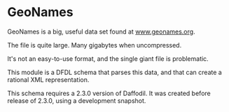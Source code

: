 # GeoNames

GeoNames is a big, useful data set found at www.geonames.org.

The file is quite large. Many gigabytes when uncompressed.

It's not an easy-to-use format, and the single giant file is
problematic.

This module is a DFDL schema that parses this data, and that can create
a rational XML representation. 

This schema requires a 2.3.0 version of Daffodil. It was created before 
release of 2.3.0, using a development snapshot. 


 